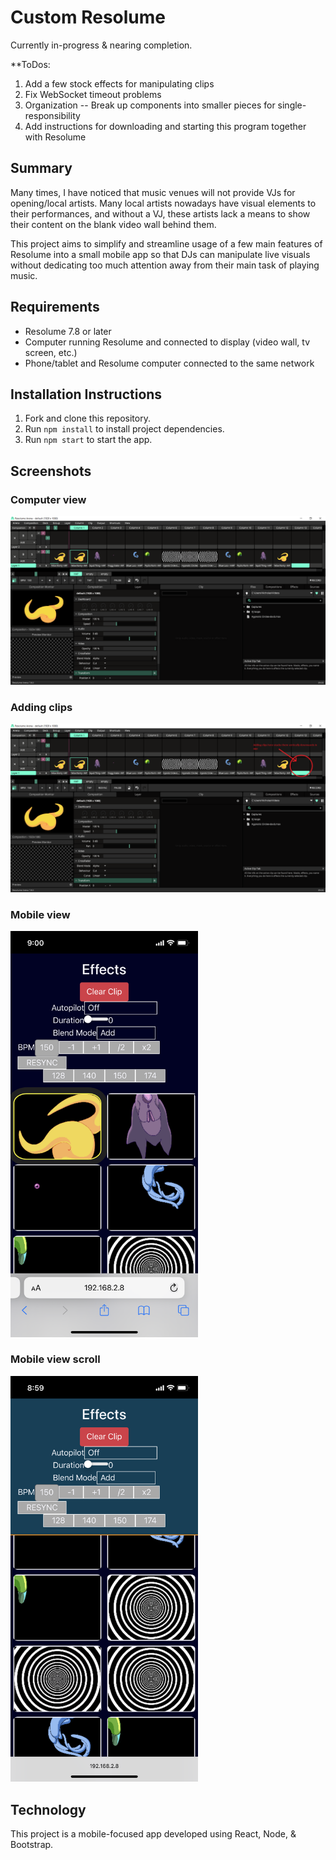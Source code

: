 # Custom Resolume

Currently in-progress & nearing completion.

**ToDos: 
1. Add a few stock effects for manipulating clips
2. Fix WebSocket timeout problems
3. Organization -- Break up components into smaller pieces for single-responsibility
4. Add instructions for downloading and starting this program together with Resolume

## Summary

Many times, I have noticed that music venues will not provide VJs for opening/local artists.  Many local artists nowadays have visual elements to their performances, and without a VJ, these artists lack a means to show their content on the blank video wall behind them.

This project aims to simplify and streamline usage of a few main features of Resolume into a small mobile app so that DJs can manipulate live visuals without dedicating too much attention away from their main task of playing music.

## Requirements

* Resolume 7.8 or later
* Computer running Resolume and connected to display (video wall, tv screen, etc.)
* Phone/tablet and Resolume computer connected to the same network

## Installation Instructions

1. Fork and clone this repository.
2. Run `npm install` to install project dependencies.
3. Run `npm start` to start the app.

## Screenshots

### Computer view
![Computer view 1](/screenshots/computer-view-1.png "Resolume computer view")


### Adding clips
![Adding clips](/screenshots/computer-view-2.png "Adding clips")

### Mobile view
<img src="/screenshots/phone-app-1.PNG" alt="Mobile view" width="300"/>

### Mobile view scroll
<img src="/screenshots/phone-app-2.PNG" alt="Mobile view scroll" width="300"/>

## Technology

This project is a mobile-focused app developed using React, Node, & Bootstrap.